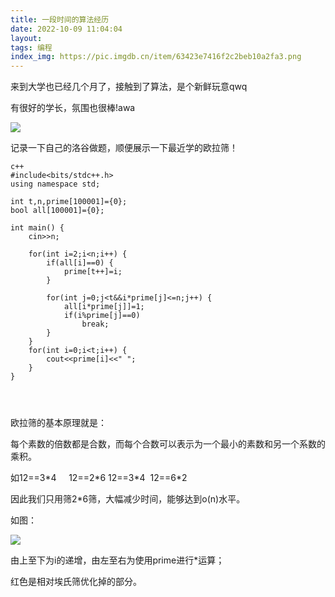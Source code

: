 ```yaml
---
title: 一段时间的算法经历
date: 2022-10-09 11:04:04
layout:
tags: 编程
index_img: https://pic.imgdb.cn/item/63423e7416f2c2beb10a2fa3.png
---
```


来到大学也已经几个月了，接触到了算法，是个新鲜玩意qwq

<!--more-->

有很好的学长，氛围也很棒!awa

![](https://pic1.imgdb.cn/item/63423b6516f2c2beb104787d.jpg)

记录一下自己的洛谷做题，顺便展示一下最近学的欧拉筛！

```
c++
#include<bits/stdc++.h>
using namespace std;

int t,n,prime[100001]={0};
bool all[100001]={0};

int main() {
    cin>>n;

    for(int i=2;i<n;i++) {
        if(all[i]==0) {
            prime[t++]=i;
        }

        for(int j=0;j<t&&i*prime[j]<=n;j++) {
            all[i*prime[j]]=1;
            if(i%prime[j]==0)
                break;
        }
    }
    for(int i=0;i<t;i++) {
        cout<<prime[i]<<" ";
    }
}




```

欧拉筛的基本原理就是：

每个素数的倍数都是合数，而每个合数可以表示为一个最小的素数和另一个系数的乘积。

如12==3\*4
    12==2\*6
    12==3\*4 
    12==6\*2

因此我们只用筛2\*6筛，大幅减少时间，能够达到o(n)水平。

如图：

![](https://pic1.imgdb.cn/item/63423dc416f2c2beb108ef27.jpg)

由上至下为i的递增，由左至右为使用prime进行\*运算；

红色是相对埃氏筛优化掉的部分。
